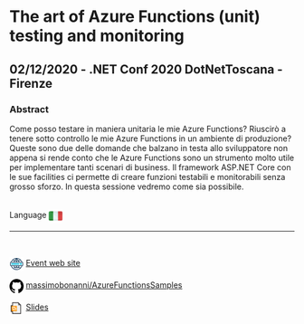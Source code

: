 # The art of Azure Functions (unit) testing and monitoring
## 02/12/2020 - .NET Conf 2020 DotNetToscana - Firenze
### Abstract
Come posso testare in maniera unitaria le mie Azure Functions? Riuscirò a tenere sotto controllo le mie Azure Functions in un ambiente di produzione? Queste sono due delle domande che balzano in testa allo sviluppatore non appena si rende conto che le Azure Functions sono un strumento molto utile per implementare tanti scenari di business. Il framework ASP.NET Core con le sue facilities ci permette di creare funzioni testabili e monitorabili senza grosso sforzo. In questa sessione vedremo come sia possibile.

<br/>
Language <img width="25" src="https://raw.githubusercontent.com/massimobonanni/massimobonanni/master/images/flagitaly.svg" style="vertical-align:middle">

<br/>

---

<br/>
<p>
<img width="25" src="https://raw.githubusercontent.com/massimobonanni/massimobonanni/master/images/eventwebsite.svg" style="vertical-align:middle"> 
<a href="https://www.dotnettoscana.org/eventi/net-conf-2020-by-dotnettoscana/">Event web site</a>
</p>

<p>
<img width="25" src="https://raw.githubusercontent.com/massimobonanni/massimobonanni/master/images/github.svg" style="vertical-align:middle"> 
<a href="https://github.com/massimobonanni/AzureFunctionsSamples" target="_blank">massimobonanni/AzureFunctionsSamples</a>
</p>

<p>
<img width="25" src="https://raw.githubusercontent.com/massimobonanni/massimobonanni/master/images/slides.svg" style="vertical-align:middle"> 
<a href="https://raw.githubusercontent.com/massimobonanni/massimobonanni/master/slides/20201202.pdf">Slides</a>
</p>
